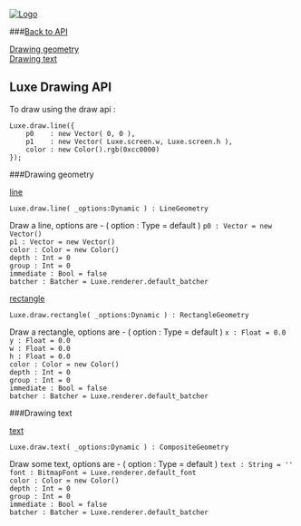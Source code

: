 
[![Logo](http://luxeengine.com/images/logo.png)](index.html)

###[Back to API](api.html)

[Drawing geometry](#DrawingGeometry)   
[Drawing text](#DrawingText)   

## Luxe Drawing API

To draw using the draw api :

	Luxe.draw.line({
		p0    : new Vector( 0, 0 ),
		p1    : new Vector( Luxe.screen.w, Luxe.screen.h ),
		color : new Color().rgb(0xcc0000)
	});

<a name="DrawingGeometry" ></a>

###Drawing geometry

<a name="line" href="#line">line</a>

	Luxe.draw.line( _options:Dynamic ) : LineGeometry   
<span class="small_desc_flat"> Draw a line, options are - ( option : Type = default )
	<span class="indent">
		`p0 : Vector = new Vector()`   
		`p1 : Vector = new Vector()`   
		`color : Color = new Color()`   
		`depth : Int = 0`   
		`group : Int = 0`   
		`immediate : Bool = false`   
		`batcher : Batcher = Luxe.renderer.default_batcher`   
	</span>
</span>      

<a name="rectangle" href="#rectangle">rectangle</a>

	Luxe.draw.rectangle( _options:Dynamic ) : RectangleGeometry   
<span class="small_desc_flat"> Draw a rectangle, options are - ( option : Type = default )
	<span class="indent">
		`x : Float = 0.0`   
		`y : Float = 0.0`   
		`w : Float = 0.0`   
		`h : Float = 0.0`   
		`color : Color = new Color()`   
		`depth : Int = 0`   
		`group : Int = 0`   
		`immediate : Bool = false`   
		`batcher : Batcher = Luxe.renderer.default_batcher`   
	</span>
</span>      

<a name="DrawingText" ></a>

###Drawing text

<a name="text" href="#text">text</a>

	Luxe.draw.text( _options:Dynamic ) : CompositeGeometry   
<span class="small_desc_flat"> Draw some text, options are - ( option : Type = default )
	<span class="indent">
		`text : String = ''`   
		`font : BitmapFont = Luxe.renderer.default_font`   
		`color : Color = new Color()`   
		`depth : Int = 0`   
		`group : Int = 0`   
		`immediate : Bool = false`   
		`batcher : Batcher = Luxe.renderer.default_batcher`   
	</span>
</span>      
      


<br/>
<br/>
<br/>